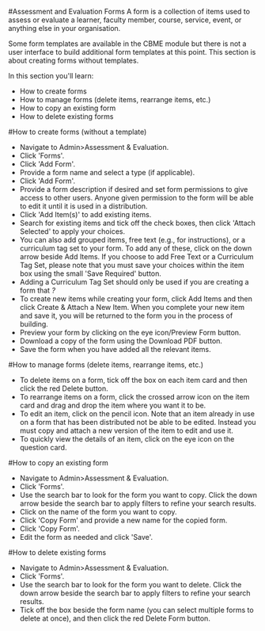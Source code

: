 #Assessment and Evaluation Forms
A form is a collection of items used to assess or evaluate a learner, faculty member, course, service, event, or anything else in your organisation.

Some form templates are available in the CBME module but there is not a user interface to build additional form templates at this point.  This section is about creating forms without templates.

In this section you'll learn:
* How to create forms
* How to manage forms (delete items, rearrange items, etc.)
* How to copy an existing form
* How to delete existing forms

#How to create forms (without a template)
* Navigate to Admin>Assessment & Evaluation.
* Click 'Forms'.
* Click 'Add Form'.
* Provide a form name and select a type (if applicable).
* Click 'Add Form'.
* Provide a form description if desired and set form permissions to give access to other users.  Anyone given permission to the form will be able to edit it until it is used in a distribution.
* Click 'Add Item(s)' to add existing items.  
* Search for existing items and tick off the check boxes, then click 'Attach Selected' to apply your choices.
* You can also add grouped items, free text (e.g., for instructions), or a curriculum tag set to your form.  To add any of these, click on the down arrow beside Add Items.  If you choose to add Free Text or a Curriculum Tag Set, please note that you must save your choices within the item box using the small 'Save Required' button.
* Adding a Curriculum Tag Set should only be used if you are creating a form that *?*
* To create new items while creating your form, click Add Items and then click Create & Attach a New Item.  When you complete your new item and save it, you will be returned to the form you in the process of building.
* Preview your form by clicking on the eye icon/Preview Form button.
* Download a copy of the form using the Download PDF button.
* Save the form when you have added all the relevant items.

#How to manage forms (delete items, rearrange items, etc.)
* To delete items on a form, tick off the box on each item card and then click the red Delete button.
* To rearrange items on a form, click the crossed arrow icon on the item card and drag and drop the item where you want it to be.
* To edit an item, click on the pencil icon.  Note that an item already in use on a form that has been distributed not be able to be edited.  Instead you must copy and attach a new version of the item to edit and use it.
* To quickly view the details of an item, click on the eye icon on the question card.

#How to copy an existing form
* Navigate to Admin>Assessment & Evaluation.
* Click 'Forms'.
* Use the search bar to look for the form you want to copy.  Click the down arrow beside the search bar to apply filters to refine your search results.
* Click on the name of the form you want to copy.
* Click 'Copy Form' and provide a new name for the copied form.
* Click 'Copy Form'.
* Edit the form as needed and click 'Save'.

#How to delete existing forms
* Navigate to Admin>Assessment & Evaluation.
* Click 'Forms'.
* Use the search bar to look for the form you want to delete.  Click the down arrow beside the search bar to apply filters to refine your search results.
* Tick off the box beside the form name (you can select multiple forms to delete at once), and then click the red Delete Form button.
